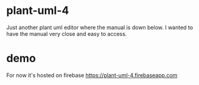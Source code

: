 # plant-uml-4
Just another plant uml editor where the manual is down below.
I wanted to have the manual very close and easy to access.

# demo
For now it's hosted on firebase https://plant-uml-4.firebaseapp.com